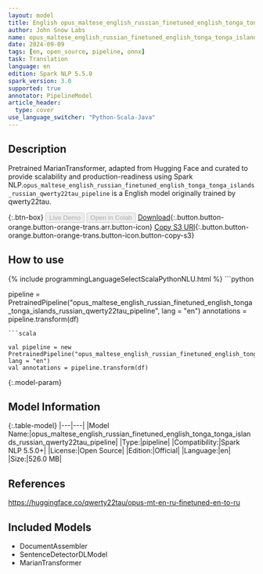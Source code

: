 ```yaml
---
layout: model
title: English opus_maltese_english_russian_finetuned_english_tonga_tonga_islands_russian_qwerty22tau_pipeline pipeline MarianTransformer from qwerty22tau
author: John Snow Labs
name: opus_maltese_english_russian_finetuned_english_tonga_tonga_islands_russian_qwerty22tau_pipeline
date: 2024-09-09
tags: [en, open_source, pipeline, onnx]
task: Translation
language: en
edition: Spark NLP 5.5.0
spark_version: 3.0
supported: true
annotator: PipelineModel
article_header:
  type: cover
use_language_switcher: "Python-Scala-Java"
---
```


## Description

Pretrained MarianTransformer, adapted from Hugging Face and curated to provide scalability and production-readiness using Spark NLP.`opus_maltese_english_russian_finetuned_english_tonga_tonga_islands_russian_qwerty22tau_pipeline` is a English model originally trained by qwerty22tau.

{:.btn-box}
<button class="button button-orange" disabled>Live Demo</button>
<button class="button button-orange" disabled>Open in Colab</button>
[Download](https://s3.amazonaws.com/auxdata.johnsnowlabs.com/public/models/opus_maltese_english_russian_finetuned_english_tonga_tonga_islands_russian_qwerty22tau_pipeline_en_5.5.0_3.0_1725891613581.zip){:.button.button-orange.button-orange-trans.arr.button-icon}
[Copy S3 URI](s3://auxdata.johnsnowlabs.com/public/models/opus_maltese_english_russian_finetuned_english_tonga_tonga_islands_russian_qwerty22tau_pipeline_en_5.5.0_3.0_1725891613581.zip){:.button.button-orange.button-orange-trans.button-icon.button-copy-s3}

## How to use



<div class="tabs-box" markdown="1">
{% include programmingLanguageSelectScalaPythonNLU.html %}
```python

pipeline = PretrainedPipeline("opus_maltese_english_russian_finetuned_english_tonga_tonga_islands_russian_qwerty22tau_pipeline", lang = "en")
annotations =  pipeline.transform(df)   

```
```scala

val pipeline = new PretrainedPipeline("opus_maltese_english_russian_finetuned_english_tonga_tonga_islands_russian_qwerty22tau_pipeline", lang = "en")
val annotations = pipeline.transform(df)

```
</div>

{:.model-param}
## Model Information

{:.table-model}
|---|---|
|Model Name:|opus_maltese_english_russian_finetuned_english_tonga_tonga_islands_russian_qwerty22tau_pipeline|
|Type:|pipeline|
|Compatibility:|Spark NLP 5.5.0+|
|License:|Open Source|
|Edition:|Official|
|Language:|en|
|Size:|526.0 MB|

## References

https://huggingface.co/qwerty22tau/opus-mt-en-ru-finetuned-en-to-ru

## Included Models

- DocumentAssembler
- SentenceDetectorDLModel
- MarianTransformer